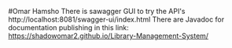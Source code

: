 #Omar Hamsho
There is sawagger GUI to try the API's http://localhost:8081/swagger-ui/index.html 
There are Javadoc for documentation publishing in this link: https://shadowomar2.github.io/Library-Management-System/
